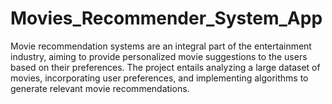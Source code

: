 # Movies_Recommender_System_App
Movie recommendation systems are an integral part of the entertainment industry, aiming to provide personalized movie suggestions to the users based on their preferences. The project entails analyzing a large dataset of movies, incorporating user preferences, and implementing algorithms to generate relevant movie recommendations.
